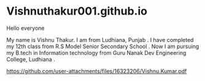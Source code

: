 # Vishnuthakur001.github.io

Hello everyone 

My name is Vishnu Thakur. I am from Ludhiana, Punjab . I have completed my 12th class from R.S Model Senior Secondary School . Now I am pursuing my B.tech in Information technology from Guru Nanak Dev Engineering College, Ludhiana .


https://github.com/user-attachments/files/16323206/Vishnu.Kumar.pdf

